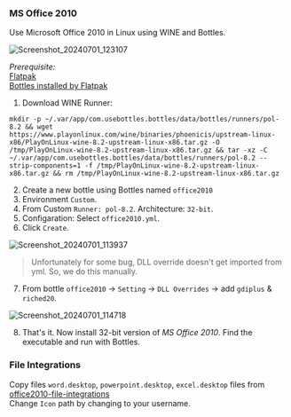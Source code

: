 ### MS Office 2010
Use Microsoft Office 2010 in Linux using WINE and Bottles.  

![Screenshot_20240701_123107](https://github.com/tazihad/msoffice-bottle/assets/19417232/6e51ebef-4e25-4a78-af1e-725c197fc8c2)  


*Prerequisite:*   
[Flatpak](https://flatpak.org/setup/)  
[Bottles installed by Flatpak](https://flathub.org/apps/com.usebottles.bottles)  


1. Download WINE Runner:
```
mkdir -p ~/.var/app/com.usebottles.bottles/data/bottles/runners/pol-8.2 && wget https://www.playonlinux.com/wine/binaries/phoenicis/upstream-linux-x86/PlayOnLinux-wine-8.2-upstream-linux-x86.tar.gz -O /tmp/PlayOnLinux-wine-8.2-upstream-linux-x86.tar.gz && tar -xz -C ~/.var/app/com.usebottles.bottles/data/bottles/runners/pol-8.2 --strip-components=1 -f /tmp/PlayOnLinux-wine-8.2-upstream-linux-x86.tar.gz && rm /tmp/PlayOnLinux-wine-8.2-upstream-linux-x86.tar.gz
```

2. Create a new bottle using Bottles named `office2010`  
3. Environment `Custom`.  
4. From Custom `Runner: pol-8.2`. Architecture: `32-bit`.  
5. Configaration: Select `office2010.yml`.  
6. Click `Create`.
   
![Screenshot_20240701_113937](https://github.com/tazihad/msoffice-bottle/assets/19417232/916c186a-08c8-4b81-8504-21ae0bab7dd3)  

> Unfortunately for some bug, DLL override doesn't get imported from yml. So, we do this manually.
7. From bottle `office2010` -> `Setting` -> `DLL Overrides` -> add `gdiplus` & `riched20`.

![Screenshot_20240701_114718](https://github.com/tazihad/msoffice-bottle/assets/19417232/ef064bed-62aa-4349-9424-7188cb4f6cb0)  

8. That's it. Now install 32-bit version of *MS Office 2010*. Find the executable and run with Bottles.  

### File Integrations  
Copy files `word.desktop`, `powerpoint.desktop`, `excel.desktop` files from [office2010-file-integrations](https://github.com/tazihad/msoffice-bottle/tree/main/office2010-file-integrations)  
Change `Icon` path by changing to your username. 
